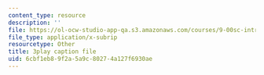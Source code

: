 ```yaml
---
content_type: resource
description: ''
file: https://ol-ocw-studio-app-qa.s3.amazonaws.com/courses/9-00sc-introduction-to-psychology-fall-2011/6cbf1eb89f2a5a9c80274a127f6930ae_v4ur5mna060.vtt
file_type: application/x-subrip
resourcetype: Other
title: 3play caption file
uid: 6cbf1eb8-9f2a-5a9c-8027-4a127f6930ae
---
```

